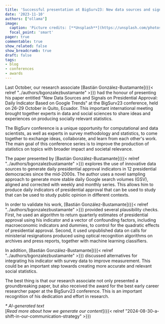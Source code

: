 ```yaml
---
title: 'Successful presentation at BigSurv23: New data sources and signals on presidential approval'
date: '2023-11-10'
authors: ["ollama"]
image:
  caption: 'Picture credits: [**Unsplash**](https://unsplash.com/photos/a-large-cathedral-with-a-clock-on-its-side-1Z8u1DXdvi8)'
  focal_point: 'smart'
pager: true
commentable: true
show_related: false
show_breadcrumb: true
draft: false
tags:
- blog
- conferences
- awards
---
```


Last October, our research associate [Bastián González-Bustamante]({{< relref "../authors/bgonzalezbustamante" >}}) had the honour of presenting his paper entitled "New Data Sources and Signals on Presidential Approval: Daily Indicator Based on Google Trends" at the BigSurv23 conference, held on 26-29 October in Quito, Ecuador. This important international meeting brought together experts in data and social sciences to share ideas and experiences on producing socially relevant statistics.

<!--more-->


The BigSurv conference is a unique opportunity for computational and data scientists, as well as experts in survey methodology and statistics, to come together to exchange ideas, collaborate, and learn from each other's work. The main goal of this conference series is to improve the production of statistics on topics with broader impact and societal relevance.

The paper presented by [Bastián González-Bustamante]({{< relref "../authors/bgonzalezbustamante" >}}) explores the use of innovative data sources to generate daily presidential approval indicators in 12 presidential democracies since the mid-2000s. The author uses a novel sampling approach to generate more stable daily Google search volumes (GSV), aligned and corrected with weekly and monthly series. This allows him to produce daily indicators of presidential approval that can be used to study that can be used to study public opinion in different contexts.

In order to validate his work, [Bastián González-Bustamante]({{< relref "../authors/bgonzalezbustamante" >}}) provided several plausibility checks. First, he used an algorithm to return quarterly estimates of presidential approval using his indicator and a vector of confounding factors, including macroeconomic indicators and dummies, to control for the quadratic effects of presidential approval. Second, it used unpublished data on calls for ministerial resignations produced using optical recognition algorithms on archives and press reports, together with machine learning classifiers.

In addition, [Bastián González-Bustamante]({{< relref "../authors/bgonzalezbustamante" >}}) discussed alternatives for integrating his indicator with survey data to improve measurement. This could be an important step towards creating more accurate and relevant social statistics.

The best thing is that our research associate not only presented a groundbreaking paper, but also received the award for the best early career researcher paper at the BigSurv23 conference. This is an important recognition of his dedication and effort in research.

_* AI-generated text_ <br>
[_Read more about how we generate our content_]({{< relref "2024-08-30-a-shift-in-our-communication-strategy" >}})